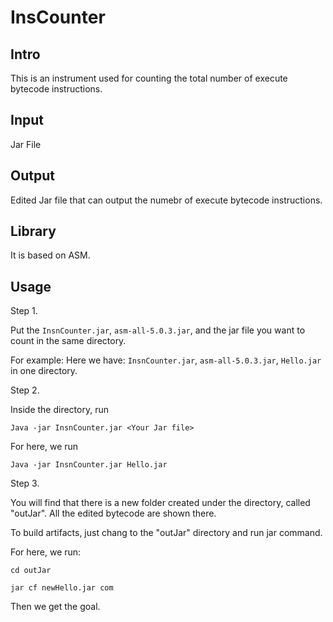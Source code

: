 # InsCounter

## Intro
This is an instrument used for counting the total number of execute bytecode instructions.

## Input
Jar File

## Output
Edited Jar file that can output the numebr of execute bytecode instructions.

## Library
It is based on ASM. 

## Usage
Step 1. 

Put the `InsnCounter.jar`, `asm-all-5.0.3.jar`, and the jar file you want to count in the same directory.

For example: 
Here we have: `InsnCounter.jar`, `asm-all-5.0.3.jar`, `Hello.jar` in one directory.

Step 2.

Inside the directory, run 

`Java -jar InsnCounter.jar <Your Jar file>`

For here, we run

`Java -jar InsnCounter.jar Hello.jar`

Step 3.

You will find that there is a new folder created under the directory, called "outJar". All the edited bytecode are shown there.

To build artifacts, just chang to the "outJar" directory and run jar command.

For here, we run:

`cd outJar `

`jar cf newHello.jar com `

Then we get the goal.

